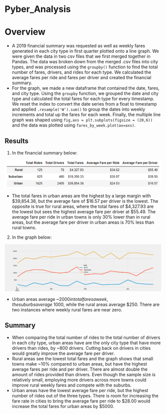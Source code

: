 # Pyber_Analysis


# Overview
- A 2019 financial summary was requested as well as weekly fares generated in each city type in first quarter plotted onto a line graph. We were given the data in two csv files that we first merged together in Pandas. The data was broken down from the merged .csv files into city types, and was processed using the `groupby()` function to find the total number of fares, drivers, and rides for each type. We calculated the average fares per ride and fares per driver and created the financial summary.
- For the graph, we made a new dataframe that contained the date, fares, and city type. Using the `groupby` function, we grouped the date and city type and calculated the total fares for each type for every timestamp. We reset the index to convert the date series from a float to timestamp and applied `.resample('W').sum()` to group the dates into weekly increments and total up the fares for each week. Finally, the multiple line graph was shaped using `fig,axs = plt.subplots(figsize = (20,6))` and the data was plotted using `fares_by_week.plot(ax=axs)`.

## Results
1. In the financial summary below: 

![pybersummarydf](https://github.com/taherrin92/Pyber_Analysis/blob/main/analysis/Pyber_summarydf.png)


- The total fares in urban areas are the highest by a large margin with $39,854.38, but the average fare of $16.57 per driver is the lowest. The opposite is true for rural areas, where the total fares of $4,327.93 are the lowest but sees the highest average fare per driver at $55.49. 
The average fare per ride in urban towns is only 30% lower than in rural areas, but the average fare per driver in urban areas is 70% less than rural towns. 

2. In the graph below:

![pyberweeklygraph](https://github.com/taherrin92/Pyber_Analysis/blob/main/analysis/PyBer_fare_summary.png)


- Urban areas average ~$2000 in total fares a week, the suburbs average ~$1000, while the rural areas average $250. There are two instances where weekly rural fares are near zero.

## Summary
- When comparing the total number of rides to the total number of drivers in each city type, urban areas have are the only city type that have more drivers than rides, by ~800 drivers. Cutting back on drivers in cities would greatly improve the average fare per driver. 
- Rural areas see the lowest total fares and the graph shows that small towns make ~10% compared to urban areas, but have the highest average fares per ride and per driver. There are almost double the amount of rides provided than drivers. Even though the sample size is relatively small, employing more drivers across more towns could improve rural weekly fares and compete with the suburbs.
- Urban areas have the lowest average fare per ride, but the highest number of rides out of the three types. There is room for increasing the fare rate in cities to bring the average fare per ride to $28.00 would increase the total fares for urban areas by $5000.
